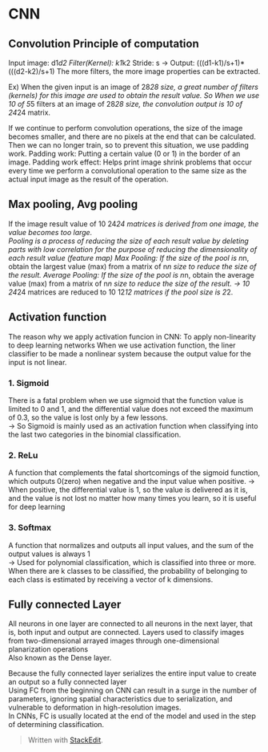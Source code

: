 ﻿# CNN

## Convolution Principle of computation
Input image: d1*d2
Filter(Kernel): k1*k2
Stride: s
-> Output: (((d1-k1)/s+1)*(((d2-k2)/s+1)
The more filters, the more image properties can be extracted.

Ex) When the given input is an image of 28*28 size, a great number of filters (kernels) for this image are used to obtain the result value. So When we use 10 of 5*5 filters at an image of 28*28 size, the convolution output is 10 of 24*24 matrix.

If we continue to perform convolution operations, the size of the image becomes smaller, and there are no pixels at the end that can be calculated. Then we can no longer train,  so to prevent this situation, we use padding work.
Padding work: Putting a certain value (0 or 1) in the border of an image.
Padding work effect: Helps print image shrink problems that occur every time we perform a convolutional operation to the same size as the actual input image as the result of the operation.

## Max pooling, Avg pooling
If the image result value of 10 24*24 matrices is derived from one image, the value becomes too large.  
Pooling is a process of reducing the size of each result value by deleting parts with low correlation for the purpose of reducing the dimensionality of each result value (feature map) 
Max Pooling: If the size of the pool is n*n, obtain the largest value (max) from a matrix of n*n size to reduce the size of the result.
Average Pooling: If the size of the pool is n*n, obtain the average value (max) from a matrix of n*n size to reduce the size of the result.
-> 10 24*24 matrices are reduced to 10 12*12 matrices if the pool size is 2*2.


## Activation function
The reason why we apply activation funcion in CNN: To apply non-linearity to deep learning networks
When we use activation function, the liner classifier to be made a nonlinear system because the output value for the input is not linear.

### 1. Sigmoid
There is a fatal problem when we use sigmoid that the function value is limited to 0 and 1, 
and the differential value does not exceed the maximum of 0.3, so the value is lost only by a few lessons.  
-> So Sigmoid is mainly used as an activation function when classifying into the last two categories in the binomial classification.

### 2. ReLu
A function that complements the fatal shortcomings of the sigmoid function, which outputs 0(zero) when negative and the input value when positive.
-> When positive, the differential value is 1, so the value is delivered as it is, and the value is not lost no matter how many times you learn, so it is useful for deep learning  

### 3. Softmax
A function that normalizes and outputs all input values, and the sum of the output values is always 1  
-> Used for polynomial classification, which is classified into three or more. When there are k classes to be classified, the probability of belonging to each class is estimated by receiving a vector of k dimensions.

## Fully connected Layer
All neurons in one layer are connected to all neurons in the next layer, that is, both input and output are connected.
Layers used to classify images from two-dimensional arrayed images through one-dimensional planarization operations  
Also known as the Dense layer.  
  
Because the fully connected layer serializes the entire input value to create an output so a fully connected layer  
Using FC from the beginning on CNN can result in a surge in the number of parameters, ignoring spatial characteristics due to serialization, and vulnerable to deformation in high-resolution images.  
In CNNs, FC is usually located at the end of the model and used in the step of determining classification.

> Written with [StackEdit](https://stackedit.io/).
